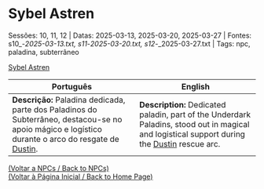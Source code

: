 
# Sybel Astren

Sessões: 10, 11, 12 | Datas: 2025-03-13, 2025-03-20, 2025-03-27 | Fontes: s10_-_2025-03-13.txt, s11_-_2025-03-20.txt, s12_-_2025-03-27.txt | Tags: npc, paladina, subterrâneo

[Sybel Astren](sybel_astren.png)

| Português | English |
|-----------|---------|
| **Descrição:** Paladina dedicada, parte dos Paladinos do Subterrâneo, destacou-se no apoio mágico e logístico durante o arco do resgate de [Dustin](dustin.md). | **Description:** Dedicated paladin, part of the Underdark Paladins, stood out in magical and logistical support during the [Dustin](dustin.md) rescue arc. |

[(Voltar a NPCs / Back to NPCs)](npcs_list.md)  
[(Voltar à Página Inicial / Back to Home Page)](home.md)




















